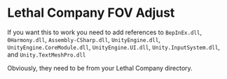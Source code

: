 # Lethal Company FOV Adjust
 
 If you want this to work you need to add references to `BepInEx.dll`, `0Harmony.dll`, `Assembly-CSharp.dll`, `UnityEngine.dll`, `UnityEngine.CoreModule.dll`, `UnityEngine.UI.dll`, `Unity.InputSystem.dll`, and `Unity.TextMeshPro.dll`
 
 Obviously, they need to be from your Lethal Company directory.